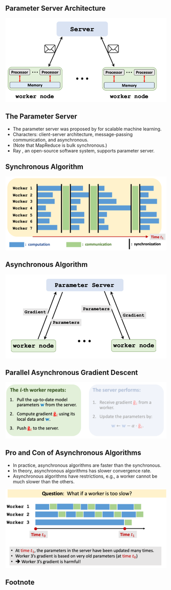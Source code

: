 ## Parameter Server Architecture

![parallel_computing_client_server](../.gitbook/assets/parallel_computing_client_server.png)

## The Parameter Server

- The parameter server was proposed by for scalable machine learning.
- Characters: client-server architecture, message-passing communication, and asynchronous.
- \(Note that MapReduce is bulk synchronous.\)
- Ray , an open-source software system, supports parameter server.

## Synchronous Algorithm

![parallel_synchronous_algorithm_1](../.gitbook/assets/parallel_synchronous_algorithm_1.png)

## Asynchronous Algorithm

![parameter_server_architecture_1](../.gitbook/assets/parameter_server_architecture_1.png)

## Parallel Asynchronous Gradient Descent

![parallel_asynchronous_gradient_descent_1](../.gitbook/assets/parallel_asynchronous_gradient_descent_1.png)

## Pro and Con of Asynchronous Algorithms

- In practice, asynchronous algorithms are faster than the synchronous.
- In theory, asynchronous algorithms has slower convergence rate.
- Asynchronous algorithms have restrictions, e.g., a worker cannot be much slower than the others.

![Pro_and_Con_of_Asynchronous_Algorithms](../.gitbook/assets/Pro_and_Con_of_Asynchronous_Algorithms.png)

## Footnote
